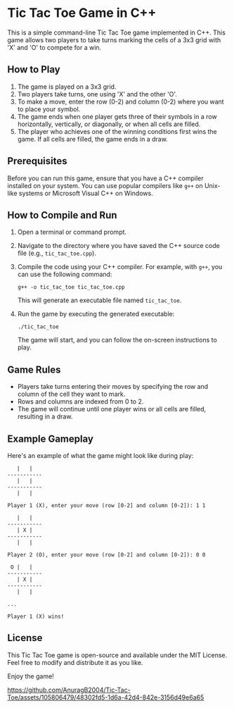 # Tic Tac Toe Game in C++

This is a simple command-line Tic Tac Toe game implemented in C++. This game allows two players to take turns marking the cells of a 3x3 grid with 'X' and 'O' to compete for a win.

## How to Play

1. The game is played on a 3x3 grid.
2. Two players take turns, one using 'X' and the other 'O'.
3. To make a move, enter the row (0-2) and column (0-2) where you want to place your symbol.
4. The game ends when one player gets three of their symbols in a row horizontally, vertically, or diagonally, or when all cells are filled.
5. The player who achieves one of the winning conditions first wins the game. If all cells are filled, the game ends in a draw.

## Prerequisites

Before you can run this game, ensure that you have a C++ compiler installed on your system. You can use popular compilers like `g++` on Unix-like systems or Microsoft Visual C++ on Windows.

## How to Compile and Run

1. Open a terminal or command prompt.
2. Navigate to the directory where you have saved the C++ source code file (e.g., `tic_tac_toe.cpp`).
3. Compile the code using your C++ compiler. For example, with `g++`, you can use the following command:

   ```shell
   g++ -o tic_tac_toe tic_tac_toe.cpp
   ```

   This will generate an executable file named `tic_tac_toe`.

4. Run the game by executing the generated executable:

   ```shell
   ./tic_tac_toe
   ```

   The game will start, and you can follow the on-screen instructions to play.

## Game Rules

- Players take turns entering their moves by specifying the row and column of the cell they want to mark.
- Rows and columns are indexed from 0 to 2.
- The game will continue until one player wins or all cells are filled, resulting in a draw.

## Example Gameplay

Here's an example of what the game might look like during play:

```
   |   |
-----------
   |   |
-----------
   |   |

Player 1 (X), enter your move (row [0-2] and column [0-2]): 1 1

   |   |
-----------
   | X |
-----------
   |   |

Player 2 (O), enter your move (row [0-2] and column [0-2]): 0 0

 O |   |
-----------
   | X |
-----------
   |   |

...

Player 1 (X) wins!

```

## License

This Tic Tac Toe game is open-source and available under the MIT License. Feel free to modify and distribute it as you like.

Enjoy the game!


https://github.com/AnuragB2004/Tic-Tac-Toe/assets/105806479/48302fd5-1d6a-42d4-842e-3156d49e6a65

